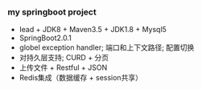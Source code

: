 ### my springboot project
- Iead + JDK8 + Maven3.5 + JDK1.8 + Mysql5
- SpringBoot2.0.1
- globel exception handler; 端口和上下文路径; 配置切换
- 对持久层支持; CURD + 分页
- 上传文件 + Restful + JSON
- Redis集成（数据缓存 + session共享）
